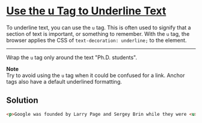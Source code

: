 # [Use the u Tag to Underline Text](https://learn.freecodecamp.org/responsive-web-design/applied-visual-design/use-the-u-tag-to-underline-text)

To underline text, you can use the `u` tag. This is often used to signify that a section of text is important, or something to remember. With the `u` tag, the browser applies the CSS of `text-decoration: underline;` to the element.

---

Wrap the `u` tag only around the text "Ph.D. students".

**Note**  
Try to avoid using the `u` tag when it could be confused for a link. Anchor tags also have a default underlined formatting.

## Solution

```html
<p>Google was founded by Larry Page and Sergey Brin while they were <u>Ph.D. students</u> at <strong>Stanford University</strong>.</p>
```